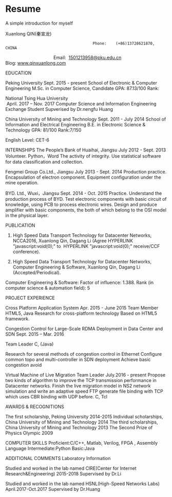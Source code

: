 # Resume
A simple introduction for myself

Xuanlong QIN(秦宣龙)

                                          Phone:    (+86)13728621870, CHINA
                                            Email:  <1501213958@pku.edu.cn>
                                               Blog: www.qinxuanlong.com

EDUCATION

Peking University                                                                                         Sept. 2015 - present
School of Electronic & Computer Engineering
M.Sc. in Computer Science, Candidate
GPA: 87.13/100
Rank:

National Tsing Hua University                                                                          April. 2017 – Nov. 2017
Computer Science and Information Engineering
Exchange Student  Supverised by Dr.nengfu Huang

China University of Mining and Technology                                                               Sept. 2011 - July 2014
School of Information and Electrical  Engineering
B.E. in Electronic Science & Technology
GPA: 81/100           Rank:7/150

English Level: CET-6   

INTERNSHIPS
The People’s Bank of Huaihai, Jiangsu                                                                   July 2012 - Sept. 2013
Volunteer.                                                                                                        Python，Word
The activity of integrity.
Use statistical software for data classification and collection.
 
Fengmei Group Co.Ltd., Jiangsu                                                                          July 2013 - Sept. 2014
Production practice. 
Encapsulation of electron component. 
Equipment configuration under the mine operation.

BYD. Ltd., Wuxi，Jiangsu                                                                                Sept. 2014 - Oct. 2015
Practice.
Understand the production process of BYD.
Test electronic components with basic circuit of knowledge, using PCB to process electronic wires.
Design and produce amplifier with basic components, the both of which belong to the OSI model in the physical layer.

PUBLICATION

1. High Speed Data Transport Technology for Datacenter Networks, NCCA2016, Xuanlong Qin, Dagang Li (Agree  HYPERLINK "javascript:void(0);" to  HYPERLINK "javascript:void(0);" receive/CCF conference).

2. High Speed Data Transport Technology for Datacenter Networks, Computer Engineering & Software, Xuanlong Qin, Dagang Li (Accepted/Periodical). 

Computer Engineering & Software: Factor of influence: 1.388. 
Rank (in computer science & automation field): 5

PROJECT EXPERIENCE

Cross Platform Application System
Apr. 2015 - June 2015
Team Member
HTML5, Java
Research for cross-platform technology
Based on HTML5 framework. 

Congestion Control for Large-Scale RDMA Deployment in Data Center and SDN 
Sept. 2015 – Mar. 2016

Team Leader
C, (Java)

Research for several methods of congestion control in Ethernet
Configure common topo and multi-controller in SDN deployment
Achieve basic congestion avoid  

Virtual Machine of Live Migration
Team Leader                                                                                                                    July.2016 - present
Propose two kinds of algorithm to improve the TCP transmission performance in Datacenter networks.
Finish the live migration model in NS2 network simulation and write an adaptive speed FTP generate file binding with TCP which uses CBR binding with UDP before.                                                C, Tcl
                                                                  

AWARDS & RECOGNITIONS

The first scholarship, Peking University                                                                             2014-2015 
Individual scholarships, China University of Mining and Technology                                                        2014
The third scholarships,  China University of Mining and Technology                                                        2013
The Second Prize of Physics Olympic                                                                                       2009



COMPUTER SKILLS
Proficient:C/C++,  Matlab, Verilog,  FPGA , Assembly Language
Intermediate:Python
Basic:Java

ADDITIONAL COMMENTS
Laboratory Information

Studied and worked in the lab named CIRE(Center for Internet Research&Engineering)         2015-2018 Supervised by Dr.Li

Studied and worked in the lab named HSNL(High-Speed Networks Labs)             April.2017-Oct.2017 Supervised by Dr.Huang
